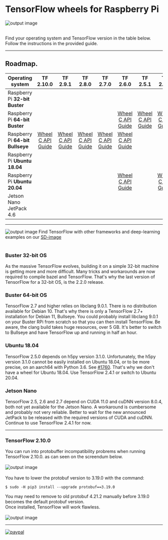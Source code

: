 # TensorFlow wheels for Raspberry Pi
![output image]( https://qengineering.eu/images/Tensor-flow_icon.webp )<br/><br/>

Find your operating system and TensorFlow version in the table below. Follow the instructions in the provided guide.<br/>

-----------------

## Roadmap.
| Operating system  | TF 2.10.0 | TF 2.9.1 | TF 2.8.0 | TF 2.7.0 | TF 2.6.0 | TF 2.5.1 | TF 2.5.0 | TF 2.4.1 | TF 2.4.0 | TF 2.3.1 | TF 2.3.0 | TF 2.2.0 | TF 2.1.0 | TF 1.15.2 
| ----------------- | :------: | :------: | :------: | :------: | :------: | :------: | :------: | :------: | :------: | :------: | :------: | :------: | :------: | :------: | 
| Raspberry Pi **32-bit Buster** | | | | | | | | | | | | [Wheel](https://drive.google.com/file/d/11mujzVaFqa7R1_lB7q0kVPW22Ol51MPg/view?usp=sharing)<br/>[C API](https://drive.google.com/open?id=143abOB3eyMvCq6nj6M7co4-v9VLR5SW0)<br/>[Guide](https://qengineering.eu/install-tensorflow-2.2.0-on-raspberry-pi-4.html) | [GitHub](https://github.com/Qengineering/TensorFlow-Raspberry-Pi) | [GitHub](https://github.com/Qengineering/TensorFlow-Raspberry-Pi) | 
| Raspberry Pi **64-bit Buster** | | | | | [Wheel](https://drive.google.com/file/d/1BLXP7RKEfTp9fxbmI8Qu2FdhU7NUxcwV/view?usp=sharing)<br/>[C API](https://drive.google.com/file/d/1ShYMM07rAiLh8nleqaRP2PCkf9B8NYa_/view?usp=sharing)<br/>[Guide](https://qengineering.eu/install-tensorflow-2.6-on-raspberry-64-os.html) | [Wheel](https://drive.google.com/file/d/1g6jegU7QMm4QBkDKt7dWWXaauZjfE30l/view?usp=sharing)<br/>[C API](https://drive.google.com/file/d/1CuWeGEDcpZBlMrYBzTKIn2Imc9zjaTwb/view?usp=sharing)<br/>[Guide](https://qengineering.eu/install-tensorflow-2.5-on-raspberry-64-os.html) | [Wheel](https://drive.google.com/file/d/158xXoPWOyfNswDTaapyqpREq_CBk1O_G/view?usp=sharing)<br/>[C API](https://drive.google.com/file/d/1CuWeGEDcpZBlMrYBzTKIn2Imc9zjaTwb/view?usp=sharing)<br/>[Guide](https://qengineering.eu/install-tensorflow-2.5-on-raspberry-64-os.html) | [Wheel](https://drive.google.com/file/d/1WDG8Rbi0ph0sQ6TtD3ZGJdIN_WAnugLO/view?usp=sharing)<br/>[C API](https://drive.google.com/file/d/1EFwrkf2NwGUiRKHa-xAJJHunOC5_wrDG/view?usp=sharing)<br/>[Guide](https://qengineering.eu/install-tensorflow-2.4.0-on-raspberry-64-os.html) | [Wheel](https://drive.google.com/file/d/1x2nxbi8rLvF7WzYkuwt9SOuDvsOUytjE/view?usp=sharing)<br/>[C API](https://drive.google.com/file/d/1oquDH2xcrhiXYU0eXTU9pw6CnCLreByr/view?usp=sharing)<br/>[Guide](https://qengineering.eu/install-tensorflow-2.4.0-on-raspberry-64-os.html) | [Wheel](https://drive.google.com/file/d/1jbkp2rSZZ3YY-AM1vuHyB9hI05zrZGHg/view?usp=sharing)<br/>[C API](https://drive.google.com/file/d/1Rm-pICH2nHYFlcvg9Jac7aYT_-Ikrkla/view?usp=sharing)<br/>[Guide](https://qengineering.eu/install-tensorflow-2.3.1-on-raspberry-64-os.html) | [Wheel](https://drive.google.com/file/d/1QjsBN5fKAd-5gi01UqdeYpy9Wc0Gd8Fw/view?usp=sharing)<br/>[C API](https://drive.google.com/file/d/1EppR_MibeG3n26rLCdFhjabV96XnvW3T/view?usp=sharing)<br/>[Guide](https://qengineering.eu/install-tensorflow-2.3.0-on-raspberry-64-os.html) | [Wheel](https://drive.google.com/file/d/1fR9lsi_bsI_npPFB-wZyvgjbO0V9FbMf/view?usp=sharing)<br/>[C API](https://drive.google.com/file/d/1TErP9AfTTiWQB9E82JnwAaqFMuM82YaN/view?usp=sharing)<br/>[Guide](https://qengineering.eu/install-tensorflow-2.2.0-on-raspberry-64-os.html) |  |  |
| Raspberry Pi **64-bit Bullseye** | [Wheel](https://drive.google.com/file/d/1G2P-FaHAXJ-UuQAQn_0SYjNwBu0aShpd/view?usp=sharing)<br/>[C API]()<br/>[Guide](https://qengineering.eu/install-tensorflow-2.7-on-raspberry-64-os.html) | [Wheel](https://drive.google.com/file/d/1xP6ErBK85SMFnQamUh4ro3jRmdCV_qDU/view?usp=sharing)<br/>[C API](https://drive.google.com/file/d/1Z83_RQTvCb2jL2BO1Zdez3x4Qx-XheRk/view?usp=sharing)<br/>[Guide](https://qengineering.eu/install-tensorflow-2.7-on-raspberry-64-os.html) | [Wheel](https://drive.google.com/file/d/1YpxNubmEL_4EgTrVMu-kYyzAbtyLis29/view?usp=sharing)<br/>[C API](https://drive.google.com/file/d/1dmJKIk8lUi_XCzlVnRgL-UvfVFriRmCG/view?usp=sharing)<br/>[Guide](https://qengineering.eu/install-tensorflow-2.7-on-raspberry-64-os.html) | [Wheel](https://drive.google.com/file/d/1FdVZ1kX5QZgWk2SSgq31C2-CF95QhT58/view?usp=sharing)<br/>[C API](https://drive.google.com/file/d/1kScCKyj0pr265XbCgYmXqXs77xJFe6p1/view?usp=sharing)<br/>[Guide](https://qengineering.eu/install-tensorflow-2.7-on-raspberry-64-os.html) | [Wheel](https://drive.google.com/file/d/1c-fOVdpq-o7e4DSX3HiFDD15S1WwbZK9/view?usp=sharing)<br/>[C API](https://drive.google.com/file/d/1mlGwmX-kX288XZMQQaiIUgliexXBOVHJ/view?usp=sharing)<br/>[Guide](https://qengineering.eu/install-tensorflow-2.6-on-raspberry-64-os.html) |  |  |  |  |  |  |  |  |  |  
| Raspberry Pi **Ubuntu 18.04** | | | | | | | | [Wheel](https://drive.google.com/file/d/1qbjNluql9jA2HgEQnq5MYqb9XjLBMI0I/view?usp=sharing)<br/>[C API](https://drive.google.com/file/d/1PymZ8Z4SXnBY1yRPLEaTq0IWp6UNAWR8/view?usp=sharing)<br/>[Guide](https://qengineering.eu/install-ubuntu-18.04-on-raspberry-pi-4.html) | [Wheel](https://drive.google.com/file/d/1X2mhbsG1p_RK_rKJrLCwh3cEA0Kwv6Zr/view?usp=sharing)<br/>[C API](https://drive.google.com/file/d/1X4JgenLejnooXuVgaSihgoip9-8XkMO6/view?usp=sharing)<br/>[Guide](https://qengineering.eu/install-ubuntu-18.04-on-raspberry-pi-4.html) | [Wheel](https://drive.google.com/file/d/1dbmzujuQ5rTq6KykhDRlbol0oW6X1bl4/view?usp=sharing)<br/>[C API](https://drive.google.com/file/d/1jy9wJHPWM881zm0teKBWNlpcPSw5NN_f/view?usp=sharing)<br/>[Guide](https://qengineering.eu/install-ubuntu-18.04-on-raspberry-pi-4.html) | [Wheel](https://drive.google.com/file/d/16e8x6RtCXeRqNN6R2sWgBMAoLouvrK3G/view?usp=sharing)<br/>[C API](https://drive.google.com/file/d/1MnFQt83H9INI7BebLsvaFWpYmLA0lVqj/view?usp=sharing)<br/>[Guide](https://qengineering.eu/install-ubuntu-18.04-on-raspberry-pi-4.html) |  [Wheel](https://drive.google.com/file/d/1kzQ11dhRaAEP-tH2mMAG_QGh7dfAlZZn/view?usp=sharing)<br/>[C API](https://drive.google.com/file/d/1NQsCkRseh-teEljHmzMK3MnzgtBeJ6dS/view?usp=sharing)<br/>[Guide](https://qengineering.eu/install-ubuntu-18.04-on-raspberry-pi-4.html) |  |  |
| Raspberry Pi **Ubuntu 20.04** | | | | | [Wheel](https://drive.google.com/file/d/13_otGSGrsE1atBB2RjcPhOvONErKSFef/view?usp=sharing)<br/>[C API](https://drive.google.com/file/d/1vxsDl1Xfs3ftdHs04LH6hnLuGnxG8GmW/view?usp=sharing)<br/>[Guide](https://qengineering.eu/install-ubuntu-20.04-on-raspberry-pi-4.html) |  | [Wheel](https://drive.google.com/file/d/1I1H2xMs4BTm-UQhBPuLgqnLgmE0ATRl5/view?usp=sharing)<br/>[C API](https://drive.google.com/file/d/1uZ-WZakMQkN1ESf3mXuwcr7mbE0QZhIH/view?usp=sharing)<br/>[Guide](https://qengineering.eu/install-ubuntu-20.04-on-raspberry-pi-4.html) | [Wheel](https://drive.google.com/file/d/1rfgF2U2oZJvQSMbGNZl8f5jbWP4fY6UW/view?usp=sharing)<br/>[C API](https://drive.google.com/file/d/1epznEkj8Reta3Rhw9pa39WeQAnAFBmfK/view?usp=sharing)<br/>[Guide](https://qengineering.eu/install-ubuntu-20.04-on-raspberry-pi-4.html) | [Wheel](https://drive.google.com/file/d/1uLtmdjGc-wtliRrXPf_3deUetujDKjcI/view?usp=sharing)<br/>[C API](https://drive.google.com/file/d/1c2-3HYH-HQdvczmRNKAKE89aPYTHziul/view?usp=sharing)<br/>[Guide](https://qengineering.eu/install-ubuntu-20.04-on-raspberry-pi-4.html) | [Wheel](https://drive.google.com/file/d/1XAXMbWuxwOcXV4fWu72uB7cMZIEocer9/view?usp=sharing)<br/>[C API](https://drive.google.com/file/d/1vI0MgC4svD2skZtkotXZeZxhnOf_cN1N/view?usp=sharing)<br/>[Guide](https://qengineering.eu/install-ubuntu-20.04-on-raspberry-pi-4.html) | [Wheel](https://drive.google.com/file/d/1rwUdfuk032GbFydrTmyaAfI9KixTQw3C/view?usp=sharing)<br/>[C API](https://drive.google.com/file/d/1kC1ShrvxsXjm8b6KBPHE0l032ahYsYM5/view?usp=sharing)<br/>[Guide](https://qengineering.eu/install-ubuntu-20.04-on-raspberry-pi-4.html) | [Wheel](https://drive.google.com/file/d/1uKa6dsyqBkuwo-BYR8GenG_56z8UGgKk/view?usp=sharing)<br/>[C API](https://drive.google.com/file/d/1fs8ugOny-gbEtbxJ9FEaSIDCtuG5a-bi/view?usp=sharing)<br/>[Guide](https://qengineering.eu/install-ubuntu-20.04-on-raspberry-pi-4.html) |  |  |
| Jetson Nano JetPack 4.6 | | | | | | | | [Wheel](https://drive.google.com/file/d/1DLk4Tjs8Mjg919NkDnYg02zEnbbCAzOz/view?usp=sharing)<br/>[C API](https://drive.google.com/file/d/1zJ_EF2aFkr8JU8JgTLfKMxC6KxE3DRD4/view?usp=sharing)<br/>[Guide](https://qengineering.eu/install-tensorflow-2.4.0-on-jetson-nano.html) | [Wheel](https://drive.google.com/file/d/1W-p9oIo37xT2rQzd6KPuJq1QOBRL7-wp/view?usp=sharing)<br/>[C API](https://drive.google.com/file/d/1ZDdkMhVu-hOt_bflVw373u1HVJQqMm51/view?usp=sharing)<br/>[Guide](https://qengineering.eu/install-tensorflow-2.4.0-on-jetson-nano.html) | [Wheel](https://drive.google.com/file/d/1oeSnkgJpwyudtTx-f5CE84B7e-Vkv3yK/view?usp=sharing)<br/>[C API](https://drive.google.com/file/d/1rlviefeu4w2amLsybZIOpcZP140WioDS/view?usp=sharing)<br/>[Guide](https://qengineering.eu/install-tensorflow-2.3.1-on-jetson-nano.html) |  |  |  |  |

----------------------

![output image](https://qengineering.eu/images/SDcard16GB_tiny.jpg) Find TensorFlow with other frameworks and deep-learning examples on our [SD-image](https://github.com/Qengineering/RPi-image)<br/><br/>

### Buster 32-bit OS
As the massive TensorFlow evolves, building it on a simple 32-bit machine is getting more and more difficult. Many tricks and workarounds are now required to compile bazel and TensorFlow. That's why the last version of TensorFlow for a 32-bit OS, is the 2.2.0 release.<br/>

### Buster 64-bit OS
TensorFlow 2.7 and higher relies on libclang 9.0.1. There is no distribution available for Debian 10. That's why there is only a TensorFlow 2.7+ installation for Debian 11, Bullseye. You could probably install libclang 9.0.1 on your Buster RPi from scratch so that you can then install TensorFlow. Be aware, the clang build takes huge resources, over 5 GB. It's better to switch to Bullseye and have TensorFlow up and running in half an hour.<br/>

### Ubuntu 18.04
TensorFlow 2.5.0 depends on h5py version 3.1.0. Unfortunately, the h5py version 3.1.0 cannot be easily installed on Ubuntu 18.04, or to be more precise, on an aarch64 with Python 3.6. See [#1760](https://github.com/h5py/h5py/issues/1760). That's why we don't have a wheel for Ubuntu 18.04. Use TensorFlow 2.4.1 or switch to Ubuntu 20.04.<br/>

### Jetson Nano
TensorFlow 2.5, 2.6 and 2.7 depend on CUDA 11.0 and cuDNN version 8.0.4, both not yet available for the Jetson Nano. A workaround is cumbersome and probably not very reliable. Better to wait for the new announced JetPack to be released with the required versions of CUDA and cuDNN. Continue to use TensorFlow 2.4.1 for now.<br/>

----------------------

### TensorFlow 2.10.0
You can run into protobuffer incompatibility probrems when running TensorFlow 2.10.0. as can seen on the screendum below.<br><br>
![output image]( https://qengineering.eu/github/TF_2_10_Protobuf_1.png )<br/><br>
You have to lower the protobuf version to 3.19.0 with the command:<br>
```
$ sudo -H pip3 install --upgrade protobuf==3.19.0
```
You may need to remove to old protobuf 4.21.2 manually before 3.19.0 becomes the default protobuf version.<br>
Once installed, TensorFlow will work flawless.<br><br>
![output image]( https://qengineering.eu/github/TF_2_10_Protobuf_2.png )<br>

----------------------

[![paypal](https://qengineering.eu/images/TipJarSmall4.png)](https://www.paypal.com/cgi-bin/webscr?cmd=_s-xclick&hosted_button_id=CPZTM5BB3FCYL) <br/><br/>
